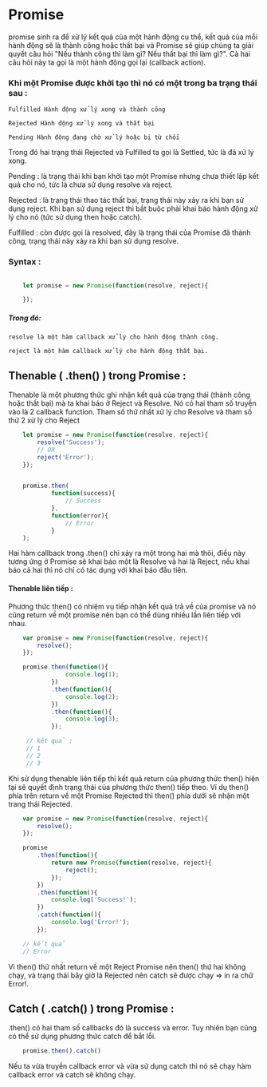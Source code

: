 # Promise

promise sinh ra để xử lý kết quả của một hành động cụ thể,
kết quả của mỗi hành động sẽ là thành công hoặc thất bại và Promise sẽ giúp chúng ta giải quyết câu hỏi
"Nếu thành công thì làm gì? Nếu thất bại thì làm gì?". Cả hai câu hỏi này ta gọi là một hành động gọi lại (callback action).

### Khi một Promise được khởi tạo thì nó có một trong ba trạng thái sau :

    Fulfilled Hành động xử lý xong và thành công

    Rejected Hành động xử lý xong và thất bại

    Pending Hành động đang chờ xử lý hoặc bị từ chối

Trong đó hai trạng thái Rejected và Fulfilled ta gọi là Settled, tức là đã xử lý xong.

Pending : là trạng thái khi bạn khởi tạo một Promise nhưng chưa thiết lập kết quả cho nó, tức là chưa sử dụng resolve và reject.

Rejected :  là trạng thái thao tác thất bại, trạng thái này xảy ra khi bạn sử dụng reject. Khi bạn sử dụng reject thì bắt buộc phải khai báo hành động
xử lý cho nó (tức sử dụng then hoặc catch).

Fulfilled : còn được gọi là resolved, đây là trạng thái của Promise đã thành công, trạng thái này xảy ra khi bạn sử dụng resolve.


### Syntax :

```javascript

    let promise = new Promise(function(resolve, reject){

    });

```
##### Trong đó:

    resolve là một hàm callback xử lý cho hành động thành công.

    reject là một hàm callback xử lý cho hành động thất bại.


## Thenable ( .then() ) trong Promise :

Thenable là một phương thức ghi nhận kết quả của trạng thái (thành công hoặc thất bại)
mà ta khai báo ở Reject và Resolve. Nó có hai tham số truyền vào là 2 callback function.
Tham số thứ nhất xử lý cho Resolve và tham số thứ 2 xử lý cho Reject

```javascript
    let promise = new Promise(function(resolve, reject){
        resolve('Success');
        // OR
        reject('Error');
    });


    promise.then(
            function(success){
                // Success
            },
            function(error){
                // Error
            }
    );
```

 Hai hàm callback trong .then() chỉ xảy ra một trong hai mà thôi, điều này tương ứng ở Promise sẽ khai báo một là Resolve
 và hai là Reject, nếu khai báo cả hai thì nó chỉ có tác dụng với khai báo đầu tiên.

#### Thenable liên tiếp :

Phương thức then() có nhiệm vụ tiếp nhận kết quả trả về của promise và nó cũng return về một promise
nên bạn có thể dùng nhiều lần liên tiếp với nhau.

```javascript
    var promise = new Promise(function(resolve, reject){
        resolve();
    });

    promise.then(function(){
                console.log(1);
            })
            .then(function(){
                console.log(2);
            })
            .then(function(){
                console.log(3);
            });

     // kêt quả :
     // 1
     // 2
     // 3
```

Khi sử dụng thenable liên tiếp thì kết quả return của phương thức then() hiện tại sẽ quyết định trạng thái
của phương thức  then() tiếp theo. Ví dụ then() phía trên return về một Promise Rejected thì then() phía
dưới sẽ nhận một trang thái Rejected.

```javascript
    var promise = new Promise(function(resolve, reject){
        resolve();
    });

    promise
        .then(function(){
            return new Promise(function(resolve, reject){
                reject();
            });
        })
        .then(function(){
            console.log('Success!');
        })
        .catch(function(){
            console.log('Error!');
        });

    // kết quả
    // Error
```

Vì then() thứ nhất return về một Reject Promise nên then() thứ hai không chạy, và trạng thái bây giờ là Rejected nên catch sẽ
được chạy => in ra chữ Error!.

## Catch ( .catch() ) trong Promise :
.then() có hai tham số callbacks đó là success và error. Tuy nhiên bạn cũng có thể sử dụng phương thức catch để bắt lỗi.

```javascript
    promise.then().catch()
```

Nếu ta vừa truyền callback error và vừa sử dụng catch thì nó sẽ chạy hàm callback error và catch sẽ không chạy.
